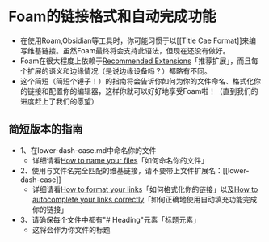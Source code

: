 # Foam的链接格式和自动完成功能
- 在使用Roam,Obsidian等工具时，你可能习惯于以[[Title Cae Format]]来编写维基链接。虽然Foam最终将会支持此语法，但现在还没有做好。
- Foam在很大程度上依赖于[Recommended Extensions](https://foambubble.github.io/foam/recommended-extensions)「推荐扩展」，而且每个扩展的语义和边缘情况（是说边缘设备吗？）都略有不同。
- 这个简短（简短个锤子！）的指南将会告诉你如何为你的文件命名、格式化你的链接和配置你的编辑器，这样你就可以好好地享受Foam啦！（直到我们的进度赶上了我们的愿望）

## 简短版本的指南
- 1、在lower-dash-case.md中命名你的文件
  - 详细请看[How to name your files](how_to_name_your_files.md)「如何命名你的文件」
- 2、使用与文件名完全匹配的维基链接，请不要带上文件扩展名：[[lower-dash-case]]
  - 详细请看[How to format your links](how_to_format_your_links.md)「如何格式化你的链接」以及[How to autocomplete your links correctly](how_to_autocomplete_your_links_correctly.md)「如何正确地使用自动填充功能完成你的链接」
- 3、请确保每个文件中都有"# Heading"元素「标题元素」
  - 这将会作为你文件的标题